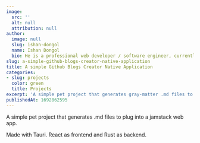 ```yaml
---
image:
  src: ''
  alt: null
  attribution: null
author:
  image: null
  slug: ishan-dongol
  name: Ishan Dongol
  bio: He is a professional web developer / software engineer, currently pursuing his Master's degree in Artificial Intelligence at Kathmandu University.  His area of expertise is React with Typescript. He also has sound knowledge of other languages/frameworks like Node.js, MongoDB, Python, Rust, Docker, Gitlab, and AWS.
slug: a-simple-github-blogs-creator-native-application
title: A simple Github Blogs Creator Native Application
categories:
- slug: projects
  color: green
  title: Projects
excerpt: 'A simple pet project that generates gray-matter .md files to plug into a jamstack web app. '
publishedAt: 1692862595
---
```

A simple pet project that generates  .md files to plug into a jamstack web app.



Made with Tauri. React as frontend and Rust as backend.